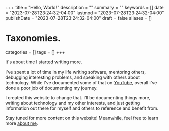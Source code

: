 +++
title       = "Hello, World!"
description = ""
summary     = ""
keywords    = []
date        = "2023-07-28T23:24:32-04:00"
lastmod     = "2023-07-28T23:24:32-04:00"
publishDate = "2023-07-28T23:24:32-04:00"
draft       = false
aliases     = []

# Taxonomies.
categories = []
tags       = []
+++

It's about time I started writing more.

I've spent a lot of time in my life writing software, mentoring others,
debugging interesting problems, and speaking with others about technology. While
I've documented some of that on
[YouTube](https://www.youtube.com/channel/UC7los1CzimITtvYjOQFqyrQ), overall
I've done a poor job of documenting my journey.

I created this website to change that. I'll be documenting things more, writing
about technology and my other interests, and just getting information out there
for myself and others to reference and benefit from.

Stay tuned for more content on this website! Meanwhile, feel free to learn more
[about me](/about).
